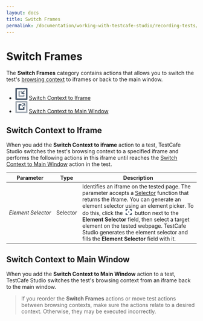 ```yaml
---
layout: docs
title: Switch Frames
permalink: /documentation/working-with-testcafe-studio/recording-tests/test-actions/switch-frames.html
---
```

# Switch Frames

The **Switch Frames** category contains actions that allows you to switch the test's [browsing context](https://html.spec.whatwg.org/multipage/browsers.html#windows) to iframes or back to the main window.

* ![Action icon](../../../../images/actions/action-switch-to-iframe-icon.svg) [Switch Context to Iframe](#switch-context-to-iframe)
* ![Action icon](../../../../images/actions/action-switch-to-main-window-icon.svg) [Switch Context to Main Window](#switch-context-to-main-window)

## Switch Context to Iframe

When you add the **Switch Context to iframe** action to a test, TestCafe Studio switches the test's browsing context to a specified iframe and performs the following actions in this iframe until reaches the [Switch Context to Main Window](#switch-to-main-window) action in the test.

Parameter | Type  | Description
--------- | ----- | -------------
*Element&nbsp;Selector* | Selector | Identifies an iframe on the tested page. The parameter accepts a [Selector](https://devexpress.github.io/testcafe/documentation/test-api/selecting-page-elements/selectors/) function that returns the iframe. You can generate an element selector using an element picker. To do this, click the ![Element Picker](../../../../images/getting-started/element-picker-icon.png) button next to the **Element Selector** field, then select a target element on the tested webpage. TestCafe Studio generates the element selector and fills the **Element Selector** field with it.

## Switch Context to Main Window

When you add the **Switch Context to Main Window** action to a test, TestCafe Studio switches the test's browsing context from an iframe back to the main window.

> If you reorder the **Switch Frames** actions or move test actions between browsing contexts, make sure the actions relate to a desired context. Otherwise, they may be executed incorrectly.
